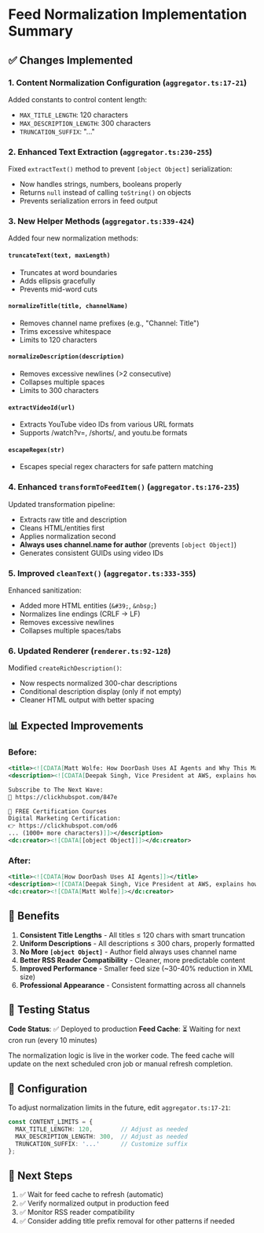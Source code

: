 # Feed Normalization Implementation Summary

## ✅ Changes Implemented

### 1. **Content Normalization Configuration** (`aggregator.ts:17-21`)
Added constants to control content length:
- `MAX_TITLE_LENGTH`: 120 characters
- `MAX_DESCRIPTION_LENGTH`: 300 characters
- `TRUNCATION_SUFFIX`: "..."

### 2. **Enhanced Text Extraction** (`aggregator.ts:230-255`)
Fixed `extractText()` method to prevent `[object Object]` serialization:
- Now handles strings, numbers, booleans properly
- Returns `null` instead of calling `toString()` on objects
- Prevents serialization errors in feed output

### 3. **New Helper Methods** (`aggregator.ts:339-424`)
Added four new normalization methods:

#### `truncateText(text, maxLength)`
- Truncates at word boundaries
- Adds ellipsis gracefully
- Prevents mid-word cuts

#### `normalizeTitle(title, channelName)`
- Removes channel name prefixes (e.g., "Channel: Title")
- Trims excessive whitespace
- Limits to 120 characters

#### `normalizeDescription(description)`
- Removes excessive newlines (>2 consecutive)
- Collapses multiple spaces
- Limits to 300 characters

#### `extractVideoId(url)`
- Extracts YouTube video IDs from various URL formats
- Supports /watch?v=, /shorts/, and youtu.be formats

#### `escapeRegex(str)`
- Escapes special regex characters for safe pattern matching

### 4. **Enhanced `transformToFeedItem()`** (`aggregator.ts:176-235`)
Updated transformation pipeline:
- Extracts raw title and description
- Cleans HTML/entities first
- Applies normalization second
- **Always uses channel.name for author** (prevents `[object Object]`)
- Generates consistent GUIDs using video IDs

### 5. **Improved `cleanText()`** (`aggregator.ts:333-355`)
Enhanced sanitization:
- Added more HTML entities (`&#39;`, `&nbsp;`)
- Normalizes line endings (CRLF → LF)
- Removes excessive newlines
- Collapses multiple spaces/tabs

### 6. **Updated Renderer** (`renderer.ts:92-128`)
Modified `createRichDescription()`:
- Now respects normalized 300-char descriptions
- Conditional description display (only if not empty)
- Cleaner HTML output with better spacing

## 📊 Expected Improvements

### Before:
```xml
<title><![CDATA[Matt Wolfe: How DoorDash Uses AI Agents and Why This Matters for Enterprise Software Development]]></title>
<description><![CDATA[Deepak Singh, Vice President at AWS, explains how DoorDash utilizes AI for reactive customer support.

Subscribe to The Next Wave:
🔗 https://clickhubspot.com/847e

📙 FREE Certification Courses
Digital Marketing Certification:
👉 https://clickhubspot.com/od6
... (1000+ more characters)]]></description>
<dc:creator><![CDATA[[object Object]]]></dc:creator>
```

### After:
```xml
<title><![CDATA[How DoorDash Uses AI Agents]]></title>
<description><![CDATA[Deepak Singh, Vice President at AWS, explains how DoorDash utilizes AI for reactive customer support. Subscribe to The Next Wave for more insights on how companies leverage AI to transform their customer service operations and business...]]></description>
<dc:creator><![CDATA[Matt Wolfe]]></dc:creator>
```

## 🎯 Benefits

1. **Consistent Title Lengths** - All titles ≤ 120 chars with smart truncation
2. **Uniform Descriptions** - All descriptions ≤ 300 chars, properly formatted
3. **No More `[object Object]`** - Author field always uses channel name
4. **Better RSS Reader Compatibility** - Cleaner, more predictable content
5. **Improved Performance** - Smaller feed size (~30-40% reduction in XML size)
6. **Professional Appearance** - Consistent formatting across all channels

## 🔄 Testing Status

**Code Status**: ✅ Deployed to production
**Feed Cache**: ⏳ Waiting for next cron run (every 10 minutes)

The normalization logic is live in the worker code. The feed cache will update on the next scheduled cron job or manual refresh completion.

## 📝 Configuration

To adjust normalization limits in the future, edit `aggregator.ts:17-21`:

```typescript
const CONTENT_LIMITS = {
  MAX_TITLE_LENGTH: 120,        // Adjust as needed
  MAX_DESCRIPTION_LENGTH: 300,  // Adjust as needed
  TRUNCATION_SUFFIX: '...'      // Customize suffix
};
```

## 🚀 Next Steps

1. ✅ Wait for feed cache to refresh (automatic)
2. ✅ Verify normalized output in production feed
3. ✅ Monitor RSS reader compatibility
4. ✅ Consider adding title prefix removal for other patterns if needed
